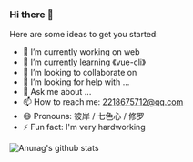 ### Hi there 👋

Here are some ideas to get you started:

- 🔭 I’m currently working on web
- 🌱 I’m currently learning 《vue-cli》
- 👯 I’m looking to collaborate on
- 🤔 I’m looking for help with ...
- 💬 Ask me about ...
- 📫 How to reach me: 2218675712@qq.com
- 😄 Pronouns: 彼岸 / 七色心 / 修罗
- ⚡ Fun fact: I'm very hardworking

![Anurag's github stats](https://github-readme-stats.vercel.app/api?username=2218675712&show_icons=true)
